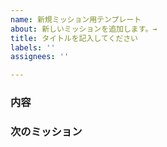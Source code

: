 ```yaml
---
name: 新規ミッション用テンプレート
about: 新しいミッションを追加します。→
title: タイトルを記入してください
labels: ''
assignees: ''

---
```


### 内容

### 次のミッション
